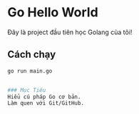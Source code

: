# Go Hello World
Đây là project đầu tiên học Golang của tôi!

## Cách chạy
```bash
go run main.go


### Mục Tiêu
Hiểu cú pháp Go cơ bản.
Làm quen với Git/GitHub.
